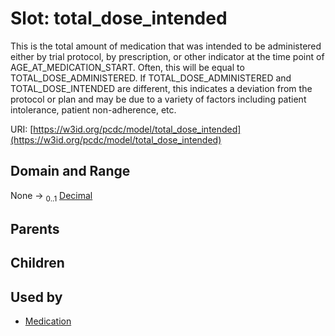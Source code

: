 
# Slot: total_dose_intended


This is the total amount of medication that was intended to be administered either by trial protocol, by prescription, or other indicator at the time point of AGE_AT_MEDICATION_START. Often, this will be equal to TOTAL_DOSE_ADMINISTERED. If TOTAL_DOSE_ADMINISTERED and TOTAL_DOSE_INTENDED are different, this indicates a deviation from the protocol or plan and may be due to a variety of factors including patient intolerance, patient non-adherence, etc.

URI: [https://w3id.org/pcdc/model/total_dose_intended](https://w3id.org/pcdc/model/total_dose_intended)


## Domain and Range

None &#8594;  <sub>0..1</sub> [Decimal](types/Decimal.md)

## Parents


## Children


## Used by

 * [Medication](Medication.md)
